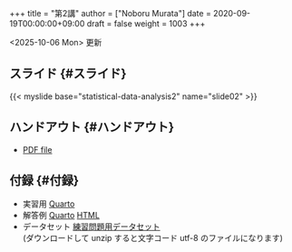 +++
title = "第2講"
author = ["Noboru Murata"]
date = 2020-09-19T00:00:00+09:00
draft = false
weight = 1003
+++

<span class="timestamp-wrapper"><span class="timestamp">&lt;2025-10-06 Mon&gt; </span></span> 更新


## スライド {#スライド}

{{< myslide base="statistical-data-analysis2" name="slide02" >}}


## ハンドアウト {#ハンドアウト}

-   [PDF file](https://noboru-murata.github.io/statistical-data-analysis2/pdfs/slide02.pdf)


## 付録 {#付録}

-   実習用 [Quarto](https://raw.githubusercontent.com/noboru-murata/statistical-data-analysis2/refs/heads/master/docs/code/practice02.qmd)
-   解答例 [Quarto](https://raw.githubusercontent.com/noboru-murata/statistical-data-analysis2/refs/heads/master/docs/code/sample-code02.qmd) [HTML](https://noboru-murata.github.io/statistical-data-analysis2/code/sample-code02.html)
-   データセット [練習問題用データセット](https://noboru-murata.github.io/statistical-data-analysis2/data/data02.zip) <br />
    (ダウンロードして unzip すると文字コード utf-8 のファイルになります)
